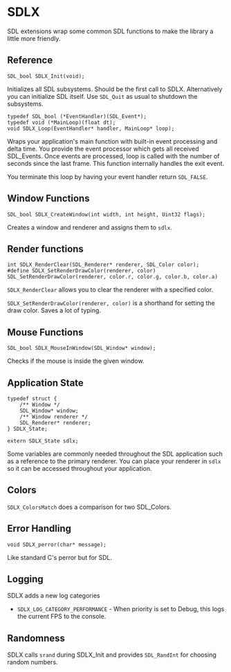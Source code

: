 # SDLX

SDL extensions wrap some common SDL functions to make the library a little more friendly.

## Reference

```
SDL_bool SDLX_Init(void);
```

Initializes all SDL subsystems. Should be the first call to SDLX.
Alternatively you can initialize SDL itself.
Use `SDL_Quit` as usual to shutdown the subsystems.

```
typedef SDL_bool (*EventHandler)(SDL_Event*);
typedef void (*MainLoop)(float dt);
void SDLX_Loop(EventHandler* handler, MainLoop* loop);
```

Wraps your application's main function with built-in event processing and delta time.
You provide the event processor which gets all received SDL_Events.
Once events are processed, loop is called with the number of seconds since the last frame.
This function internally handles the exit event.

You terminate this loop by having your event handler return `SDL_FALSE`.

## Window Functions

```
SDL_bool SDLX_CreateWindow(int width, int height, Uint32 flags);
```

Creates a window and renderer and assigns them to `sdlx`.

## Render functions

```
int SDLX_RenderClear(SDL_Renderer* renderer, SDL_Color color);
#define SDLX_SetRenderDrawColor(renderer, color) SDL_SetRenderDrawColor(renderer, color.r, color.g, color.b, color.a)
```

`SDLX_RenderClear` allows you to clear the renderer with a specified color.

`SDLX_SetRenderDrawColor(renderer, color)` is a shorthand for setting the draw color. Saves a lot of typing.

## Mouse Functions

```
SDL_bool SDLX_MouseInWindow(SDL_Window* window);
```

Checks if the mouse is inside the given window.

## Application State

```
typedef struct {
	/** Window */
	SDL_Window* window;
	/** Window renderer */
	SDL_Renderer* renderer;
} SDLX_State;

extern SDLX_State sdlx;
```

Some variables are commonly needed throughout the SDL application such
as a reference to the primary renderer. You can place your renderer in
`sdlx` so it can be accessed throughout your application.

## Colors

`SDLX_ColorsMatch` does a comparison for two SDL_Colors.

## Error Handling

```
void SDLX_perror(char* message);
```

Like standard C's perror but for SDL.

## Logging

SDLX adds a new log categories

- `SDLX_LOG_CATEGORY_PERFORMANCE` - When priority is set to Debug, this logs the current FPS to the console.

## Randomness

SDLX calls `srand` during SDLX_Init and provides `SDL_RandInt` for choosing random numbers.